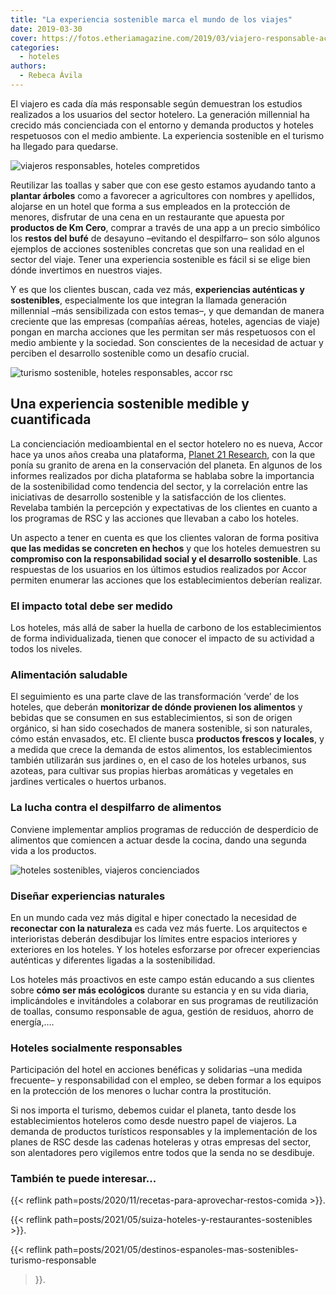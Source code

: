 ```yaml
---
title: "La experiencia sostenible marca el mundo de los viajes"
date: 2019-03-30
cover: https://fotos.etheriamagazine.com/2019/03/viajero-responsable-accor.jpg
categories: 
  - hoteles
authors: 
  - Rebeca Ávila
---
```


El viajero es cada día más responsable según demuestran los estudios realizados a los usuarios del sector hotelero. La generación millennial ha crecido más concienciada con el entorno y demanda productos y hoteles respetuosos con el medio ambiente. La experiencia sostenible en el turismo ha llegado para quedarse.

![viajeros responsables, hoteles compretidos](https://fotos.etheriamagazine.com/2019/03/viajero-responsable-accor.jpg)

Reutilizar las toallas y saber que con ese gesto estamos ayudando tanto a **plantar 
árboles** como a favorecer a agricultores con nombres y apellidos, alojarse en un hotel 
que forma a sus empleados en la protección de menores, disfrutar de una cena en un 
restaurante que apuesta por **productos de Km Cero**, comprar a través de una app a un 
precio simbólico los **restos del bufé** de desayuno –evitando el despilfarro– son sólo 
algunos ejemplos de acciones sostenibles concretas que son una realidad en el sector del 
viaje. Tener una experiencia sostenible es fácil si se elige bien dónde invertimos en 
nuestros viajes. 

Y es que los clientes buscan, cada vez más, **experiencias auténticas y sostenibles**, 
especialmente los que integran la llamada generación millennial –más sensibilizada con 
estos temas–, y que demandan de manera creciente que las empresas (compañías aéreas, 
hoteles, agencias de viaje) pongan en marcha acciones que les permitan ser más 
respetuosos con el medio ambiente y la sociedad. Son conscientes de la necesidad de 
actuar y perciben el desarrollo sostenible como un desafío crucial. 

![turismo sostenible, hoteles responsables, accor rsc](https://fotos.etheriamagazine.com/2019/03/turismo-sostenible.jpg)

## Una experiencia sostenible medible y cuantificada

La concienciación medioambiental en el sector hotelero no es nueva, Accor hace ya unos 
años creaba una plataforma, [Planet 21 
Research](https://group.accor.com/en/commitment/sharing-our-knowledge/planet-21-research), 
con la que ponía su granito de arena en la conservación del planeta. En algunos de los 
informes realizados por dicha plataforma se hablaba sobre la importancia de la 
sostenibilidad como tendencia del sector, y la correlación entre las iniciativas de 
desarrollo sostenible y la satisfacción de los clientes. Revelaba también la percepción 
y expectativas de los clientes en cuanto a los programas de RSC y las acciones que 
llevaban a cabo los hoteles. 

Un aspecto a tener en cuenta es que los clientes valoran de forma positiva **que las 
medidas se concreten en hechos** y que los hoteles demuestren su **compromiso con la 
responsabilidad social y el desarrollo sostenible**. Las respuestas de los usuarios en 
los últimos estudios realizados por Accor permiten enumerar las acciones que los 
establecimientos deberían realizar. 

### El impacto total debe ser medido

Los hoteles, más allá de saber la huella de carbono de los establecimientos de forma 
individualizada, tienen que conocer el impacto de su actividad a todos los niveles. 

### Alimentación saludable

El seguimiento es una parte clave de las transformación ‘verde’ de los hoteles, que 
deberán **monitorizar de dónde provienen los alimentos** y bebidas que se consumen en 
sus establecimientos, si son de origen orgánico, si han sido cosechados de manera 
sostenible, si son naturales, cómo están envasados, etc. El cliente busca **productos 
frescos y locales**, y a medida que crece la demanda de estos alimentos, los 
establecimientos también utilizarán sus jardines o, en el caso de los hoteles urbanos, 
sus azoteas, para cultivar sus propias hierbas aromáticas y vegetales en jardines 
verticales o huertos urbanos. 

### La lucha contra el despilfarro de alimentos

Conviene implementar amplios programas de reducción de desperdicio de alimentos que 
comiencen a actuar desde la cocina, dando una segunda vida a los productos. 

![hoteles sostenibles, viajeros concienciados](https://fotos.etheriamagazine.com/2019/03/accor-rsc.jpg)

### Diseñar experiencias naturales

En un mundo cada vez más digital e hiper conectado la necesidad de **reconectar con la 
naturaleza** es cada vez más fuerte. Los arquitectos e interioristas deberán desdibujar 
los límites entre espacios interiores y exteriores en los hoteles. Y los hoteles 
esforzarse por ofrecer experiencias auténticas y diferentes ligadas a la sostenibilidad. 

Los hoteles más proactivos en este campo están educando a sus clientes sobre **cómo ser 
más ecológicos** durante su estancia y en su vida diaria, implicándoles e invitándoles a 
colaborar en sus programas de reutilización de toallas, consumo responsable de agua, 
gestión de residuos, ahorro de energía,…. 

### Hoteles socialmente responsables

Participación del hotel en acciones benéficas y solidarias –una medida frecuente– y 
responsabilidad con el empleo, se deben formar a los equipos en la protección de los 
menores o luchar contra la prostitución. 

Si nos importa el turismo, debemos cuidar el planeta, tanto desde los establecimientos 
hoteleros como desde nuestro papel de viajeros. La demanda de productos turísticos 
responsables y la implementación de los planes de RSC desde las cadenas hoteleras y 
otras empresas del sector, son alentadores pero vigilemos entre todos que la senda no se 
desdibuje. 

### También te puede interesar...

{{< reflink path=posts/2020/11/recetas-para-aprovechar-restos-comida >}}. 

{{< reflink path=posts/2021/05/suiza-hoteles-y-restaurantes-sostenibles >}}. 

{{< reflink path=posts/2021/05/destinos-espanoles-mas-sostenibles-turismo-responsable 
>}}.
